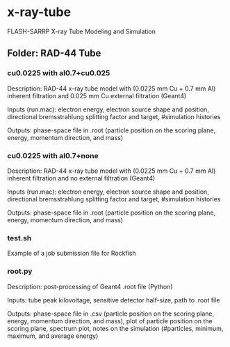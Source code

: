 # x-ray-tube
FLASH-SARRP X-ray Tube Modeling and Simulation

## Folder: RAD-44 Tube

### cu0.0225 with al0.7+cu0.025
Description: RAD-44 x-ray tube model with (0.0225 mm Cu + 0.7 mm Al) inherent filtration and 0.025 mm Cu external filtration (Geant4)

Inputs (run.mac): electron energy, electron source shape and position, directional bremsstrahlung splitting factor and target, #simulation histories

Outputs: phase-space file in .root (particle position on the scoring plane, energy, momentum direction, and mass)


### cu0.0225 with al0.7+none
Description: RAD-44 x-ray tube model with (0.0225 mm Cu + 0.7 mm Al) inherent filtration and no external filtration (Geant4)

Inputs (run.mac): electron energy, electron source shape and position, directional bremsstrahlung splitting factor and target, #simulation histories

Outputs: phase-space file in .root (particle position on the scoring plane, energy, momentum direction, and mass)


### test.sh
Example of a job submission file for Rockfish

### root.py
Description: post-processing of Geant4 .root file (Python)

Inputs: tube peak kilovoltage, sensitive detector half-size, path to .root file

Outputs: phase-space file in .csv (particle position on the scoring plane, energy, momentum direction, and mass), plot of particle position on the scoring plane, spectrum plot, notes on the simulation (#particles, minimum, maximum, and average energy)
